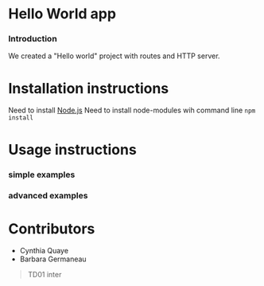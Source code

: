 # Hello World app

### Introduction
We created a "Hello world" project with routes and HTTP server.

# Installation instructions

Need to install [Node.js](https://nodejs.org/en/download/)
Need to install node-modules wih command line `npm install`

# Usage instructions

### simple examples


### advanced examples


# Contributors

* Cynthia Quaye
* Barbara Germaneau
> TD01 inter
